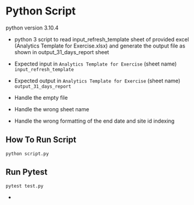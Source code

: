 # Python Script 
python version 3.10.4

- python 3 script to read input_refresh_template sheet
of provided excel (Analytics Template for Exercise.xlsx) and generate the output file as shown in output_31_days_report
sheet 

- Expected input in ```Analytics Template for Exercise``` (sheet name) ``input_refresh_template``

- Expected output in ```Analytics Template for Exercise```  (sheet name) `output_31_days_report`

- Handle the empty file 
- Handle the wrong sheet name 
- Handle the wrong formatting of the end date and site id indexing

## How To Run Script 
```
python script.py
```
## Run Pytest 
```
pytest test.py
```
- 